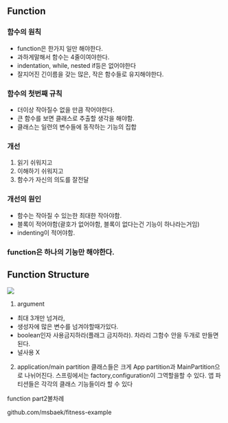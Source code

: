 ## Function

### 함수의 원칙
* function은 한가지 일만 해야한다.
* 과하게말해서 함수는 4줄이여야한다.
* indentation, while, nested if등은 없어야한다
* 잘지어진 긴이름을 갖는 많은, 작은 함수들로 유지해야한다.

### 함수의 첫번째 규칙
* 더이상 작아질수 없을 만큼 작어야한다.
* 큰 함수를 보면 클래스로 추출할 생각을 해야함.
* 클래스는 일련의 변수들에 동작하는 기능의 집합


### 개선
1. 읽기 쉬워지고
2. 이해하기 쉬워지고
3. 함수가 자신의 의도를 잘전달

### 개선의 원인
* 함수는 작아질 수 있는한 최대한 작아야함.
* 블록이 적어야함(괄호가 없어야함, 블록이 없다는건 기능이 하나라는거임)
* indenting이 적어야함.

### function은 하나의 기능만 해야한다.



## Function Structure
![](https://i.imgur.com/TQT0boB.png)

1. argument
*  최대 3개만 넘겨라,
* 생성자에 많은 변수를 넘겨야할때가있다.   
* boolean인자 사용금지하라(플래그 금지하라). 차라리 그함수 안을 두개로 만들면된다.
* 널사용 X

2. application/main partition
클래스들은 크게 App partition과 MainPartition으로 나뉘어진다.
스프링에서는 factory,configuration이 그역할을할 수 있다.
앱 파티션들은 각각의 클래스 기능들이라 할 수 있다













function part2볼차례


github.com/msbaek/fitness-example
